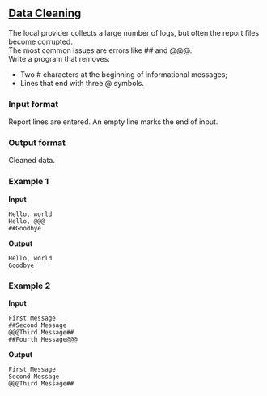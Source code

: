 ## [Data Cleaning](../../../solutions/3.1/31_d.py)

The local provider collects a large number of logs, but often the report files become corrupted.  
The most common issues are errors like ## and @@@.  
Write a program that removes:

- Two # characters at the beginning of informational messages;
- Lines that end with three @ symbols.

### Input format

Report lines are entered. An empty line marks the end of input.

### Output format

Cleaned data.

### Example 1

__Input__
```plaintext
Hello, world
Hello, @@@
##Goodbye
```

__Output__
```plaintext
Hello, world
Goodbye
```

### Example 2

__Input__
```plaintext
First Message
##Second Message
@@@Third Message##
##Fourth Message@@@
```

__Output__
```plaintext
First Message
Second Message
@@@Third Message##
```